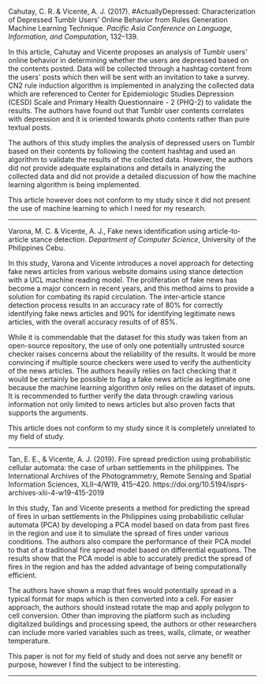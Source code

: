 
Cahutay, C. R. & Vicente, A. J. (2017). \#ActuallyDepressed: Characterization of Depressed Tumblr Users’ Online Behavior from Rules Generation Machine Learning Technique. *Pacific Asia Conference on Language, Information, and Computation*, 132–139. 

In this article, Cahutay and Vicente proposes an analysis of Tumblr users' online behavior in determining whether the users are depressed based on the contents posted. Data will be collected through a hashtag content from the users' posts which then will be sent with an invitation to take a survey. CN2 rule induction algorithm is implemented in analyzing the collected data which are referenced to Center for Epidemiologic Studies Depression (CESD) Scale and Primary Health Questionnaire - 2 (PHQ-2) to validate the results. The authors have found out that Tumblr user contents correlates with depression and it is oriented towards photo contents rather than pure textual posts.

The authors of this study implies the analysis of depressed users on Tumblr based on their contents by following the content hashtag and used an algorithm to validate the results of the collected data. However, the authors did not provide adequate explainations and details in analyzing the collected data and did not provide a detailed discussion of how the machine learning algorithm is being implemented.

This article however does not conform to my study since it did not present the use of machine learning to which I need for my research.

---
Varona, M. C. & Vicente, A. J., Fake news identification using article-to-article stance detection. *Department of Computer Science*, University of the Philippines Cebu. 

In this study, Varona and Vicente introduces a novel approach for detecting fake news articles from various website domains using stance detection with a UCL machine reading model. The proliferation of fake news has become a major concern in recent years, and this method aims to provide a solution for combating its rapid circulation. The inter-article stance detection process results in an accuracy rate of 80% for correctly identifying fake news articles and 90% for identifying legitimate news articles, with the overall accuracy results of of 85%.

While it is commendable that the dataset for this study was taken from an open-source repository, the use of only one potentially untrusted source checker raises concerns about the reliability of the results. It would be more convincing if multiple source checkers were used to verify the authenticity of the news articles. The authors heavily relies on fact checking that it would be certainly be possible to flag a fake news article as legitimate one because the machine learning algorithm only relies on the dataset of inputs. It is recommended to further verify the data through crawling various information not only limited to news articles but also proven facts that supports the arguments.

This article does not conform to my study since it is completely unrelated to my field of study.

---
Tan, E. E., & Vicente, A. J. (2019). Fire spread prediction using probabilistic cellular automata: the case of urban settlements in the philippines. The International Archives of the Photogrammetry, Remote Sensing and Spatial Information Sciences, XLII–4/W19, 415–420. https\://doi.org/10.5194/isprs-archives-xlii-4-w19-415-2019

In this study, Tan and Vicente presents a method for predicting the spread of fires in urban settlements in the Philippines using probabilistic cellular automata (PCA) by developing a PCA model based on data from past fires in the region and use it to simulate the spread of fires under various conditions. The authors also compare the performance of their PCA model to that of a traditional fire spread model based on differential equations. The results show that the PCA model is able to accurately predict the spread of fires in the region and has the added advantage of being computationally efficient. 

The authors have shown a map that fires would potentially spread in a typical format for maps which is then converted into a cell. For easier approach, the authors should instead rotate the map and apply polygon to cell conversion. Other than improving the platform such as including digitalized buildings and processing speed, the authors or other researchers can include more varied variables such as trees, walls, climate, or weather temperature.


This paper is not for my field of study and does not serve any benefit or purpose, however I find the subject to be interesting.

---
